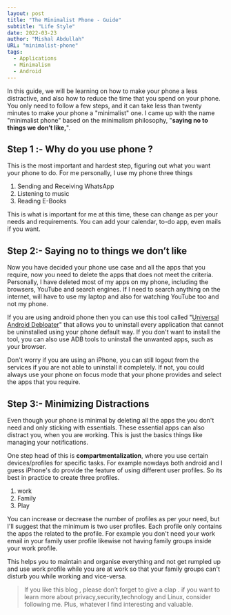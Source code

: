 ```yaml
---
layout: post
title: "The Minimalist Phone - Guide"
subtitle: "Life Style"
date: 2022-03-23
author: "Mishal Abdullah"
URL: "minimalist-phone"
tags:
  - Applications
  - Minimalism
  - Android
---
```


In this guide, we will be learning on how to make your phone a less distractive, and also how to reduce the time that you spend on your phone. You only need to follow a few steps, and it can take less than twenty minutes to make your phone a "minimalist" one. I came up with the name "minimalist phone" based on the minimalism philosophy, "**saying no to things we don’t like,**".

## Step 1 :- Why do you use phone ?

This is the most important and hardest step, figuring out what you want your phone to do. For me personally, I use my phone three things

1. Sending and Receiving WhatsApp
2. Listening to music
3. Reading E-Books

This is what is important for me at this time, these can change as per your needs and requirements. You can add your calendar, to-do app, even mails if you want.

## Step 2:- Saying no to things we don’t like

Now you have decided your phone use case and all the apps that you require, now you need to delete the apps that does not meet the criteria. Personally, I have deleted most of my apps on my phone, including the browsers, YouTube and search engines. If I need to search anything on the internet, will have to use my laptop and also for watching YouTube too and not my phone.

If you are using android phone then you can use this tool called "[Universal Android Debloater](https://github.com/0x192/universal-android-debloater)" that allows you to uninstall every application that cannot be uninstalled using your phone default way. If you don't want to install the tool, you can also use ADB tools to uninstall the unwanted apps, such as your browser.

Don't worry if you are using an iPhone, you can still logout from the services if you are not able to uninstall it completely. If not, you could always use your phone on focus mode that your phone provides and select the apps that you require.

## Step 3:- Minimizing Distractions

Even though your phone is minimal by deleting all the apps the you don't need and only sticking with essentials. These essential apps can also distract you, when you are working. This is just the basics things like managing your notifications.

One step head of this is **compartmentalization**, where you use certain devices/profiles for specific tasks. For example nowdays both android and I guess iPhone's do provide the feature of using different user profiles. So its best in practice to create three profiles.

1. work
2. Family
3. Play

You can increase or decrease the number of profiles as per your need, but I'll suggest that the minimum is two user profiles. Each profile only contains the apps the related to the profile. For example you don't need your work email in your family user profile likewise not having family groups inside your work profile.

This helps you to maintain and organise everything and not get rumpled up and use work profile while you are at work so that your family groups can't disturb you while working and vice-versa.

> If you like this blog , please don’t forget to give a clap . if you want to learn more about privacy,security,technology and Linux, consider following me. Plus, whatever I find interesting and valuable.
